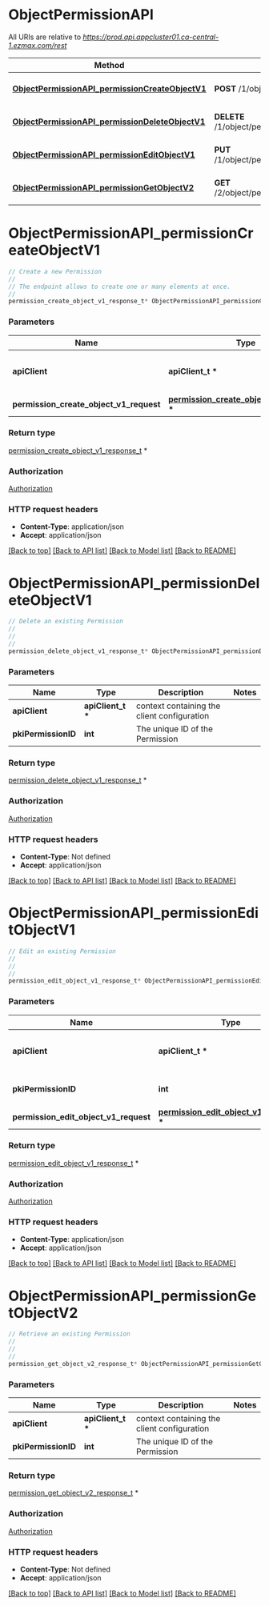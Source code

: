 # ObjectPermissionAPI

All URIs are relative to *https://prod.api.appcluster01.ca-central-1.ezmax.com/rest*

Method | HTTP request | Description
------------- | ------------- | -------------
[**ObjectPermissionAPI_permissionCreateObjectV1**](ObjectPermissionAPI.md#ObjectPermissionAPI_permissionCreateObjectV1) | **POST** /1/object/permission | Create a new Permission
[**ObjectPermissionAPI_permissionDeleteObjectV1**](ObjectPermissionAPI.md#ObjectPermissionAPI_permissionDeleteObjectV1) | **DELETE** /1/object/permission/{pkiPermissionID} | Delete an existing Permission
[**ObjectPermissionAPI_permissionEditObjectV1**](ObjectPermissionAPI.md#ObjectPermissionAPI_permissionEditObjectV1) | **PUT** /1/object/permission/{pkiPermissionID} | Edit an existing Permission
[**ObjectPermissionAPI_permissionGetObjectV2**](ObjectPermissionAPI.md#ObjectPermissionAPI_permissionGetObjectV2) | **GET** /2/object/permission/{pkiPermissionID} | Retrieve an existing Permission


# **ObjectPermissionAPI_permissionCreateObjectV1**
```c
// Create a new Permission
//
// The endpoint allows to create one or many elements at once.
//
permission_create_object_v1_response_t* ObjectPermissionAPI_permissionCreateObjectV1(apiClient_t *apiClient, permission_create_object_v1_request_t * permission_create_object_v1_request);
```

### Parameters
Name | Type | Description  | Notes
------------- | ------------- | ------------- | -------------
**apiClient** | **apiClient_t \*** | context containing the client configuration |
**permission_create_object_v1_request** | **[permission_create_object_v1_request_t](permission_create_object_v1_request.md) \*** |  | 

### Return type

[permission_create_object_v1_response_t](permission_create_object_v1_response.md) *


### Authorization

[Authorization](../README.md#Authorization)

### HTTP request headers

 - **Content-Type**: application/json
 - **Accept**: application/json

[[Back to top]](#) [[Back to API list]](../README.md#documentation-for-api-endpoints) [[Back to Model list]](../README.md#documentation-for-models) [[Back to README]](../README.md)

# **ObjectPermissionAPI_permissionDeleteObjectV1**
```c
// Delete an existing Permission
//
// 
//
permission_delete_object_v1_response_t* ObjectPermissionAPI_permissionDeleteObjectV1(apiClient_t *apiClient, int pkiPermissionID);
```

### Parameters
Name | Type | Description  | Notes
------------- | ------------- | ------------- | -------------
**apiClient** | **apiClient_t \*** | context containing the client configuration |
**pkiPermissionID** | **int** | The unique ID of the Permission | 

### Return type

[permission_delete_object_v1_response_t](permission_delete_object_v1_response.md) *


### Authorization

[Authorization](../README.md#Authorization)

### HTTP request headers

 - **Content-Type**: Not defined
 - **Accept**: application/json

[[Back to top]](#) [[Back to API list]](../README.md#documentation-for-api-endpoints) [[Back to Model list]](../README.md#documentation-for-models) [[Back to README]](../README.md)

# **ObjectPermissionAPI_permissionEditObjectV1**
```c
// Edit an existing Permission
//
// 
//
permission_edit_object_v1_response_t* ObjectPermissionAPI_permissionEditObjectV1(apiClient_t *apiClient, int pkiPermissionID, permission_edit_object_v1_request_t * permission_edit_object_v1_request);
```

### Parameters
Name | Type | Description  | Notes
------------- | ------------- | ------------- | -------------
**apiClient** | **apiClient_t \*** | context containing the client configuration |
**pkiPermissionID** | **int** | The unique ID of the Permission | 
**permission_edit_object_v1_request** | **[permission_edit_object_v1_request_t](permission_edit_object_v1_request.md) \*** |  | 

### Return type

[permission_edit_object_v1_response_t](permission_edit_object_v1_response.md) *


### Authorization

[Authorization](../README.md#Authorization)

### HTTP request headers

 - **Content-Type**: application/json
 - **Accept**: application/json

[[Back to top]](#) [[Back to API list]](../README.md#documentation-for-api-endpoints) [[Back to Model list]](../README.md#documentation-for-models) [[Back to README]](../README.md)

# **ObjectPermissionAPI_permissionGetObjectV2**
```c
// Retrieve an existing Permission
//
// 
//
permission_get_object_v2_response_t* ObjectPermissionAPI_permissionGetObjectV2(apiClient_t *apiClient, int pkiPermissionID);
```

### Parameters
Name | Type | Description  | Notes
------------- | ------------- | ------------- | -------------
**apiClient** | **apiClient_t \*** | context containing the client configuration |
**pkiPermissionID** | **int** | The unique ID of the Permission | 

### Return type

[permission_get_object_v2_response_t](permission_get_object_v2_response.md) *


### Authorization

[Authorization](../README.md#Authorization)

### HTTP request headers

 - **Content-Type**: Not defined
 - **Accept**: application/json

[[Back to top]](#) [[Back to API list]](../README.md#documentation-for-api-endpoints) [[Back to Model list]](../README.md#documentation-for-models) [[Back to README]](../README.md)


